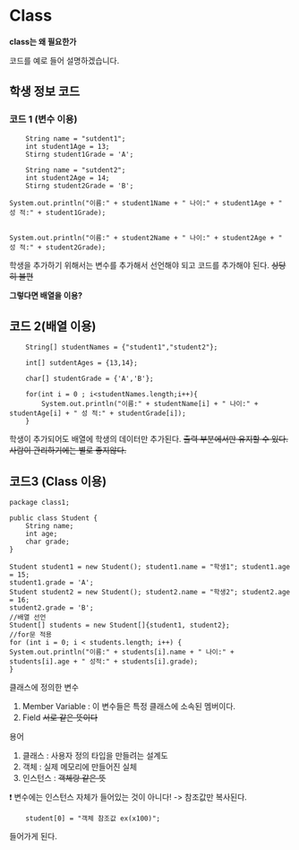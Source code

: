 # Class

**class는 왜 필요한가**

코드를 예로 들어 설명하겠습니다.



## 학생 정보 코드 
### 코드 1 (변수 이용)
~~~
    String name = "sutdent1";
    int student1Age = 13;
    Stirng student1Grade = 'A';

    String name = "sutdent2";
    int student2Age = 14;
    Stirng student2Grade = 'B';

System.out.println("이름:" + student1Name + " 나이:" + student1Age + " 성 적:" + student1Grade);


System.out.println("이름:" + student2Name + " 나이:" + student2Age + " 성 적:" + student2Grade);
~~~

학생을 추가하기 위해서는 변수를 추가해서 선언해야 되고 코드를 추가해야 된다. ~~상당히 불편~~

**그렇다면 배열을 이용?**

## 코드 2(배열 이용)
~~~
    String[] studentNames = {"student1","student2"};

    int[] sutdentAges = {13,14};

    char[] studentGrade = {'A','B'};

    for(int i = 0 ; i<studentNames.length;i++){
        System.out.println("이름:" + studentName[i] + " 나이:" + studentAge[i] + " 성 적:" + studentGrade[i]);
    }
~~~
학생이 추가되어도 배열에 학생의 데이터만 추가된다. ~~출력 부분에서만 유지할 수 있다. 사람이 관리하기에는 별로 좋지않다.~~


## 코드3 (Class 이용)

~~~
package class1;

public class Student {
    String name;
    int age;
    char grade;
}

Student student1 = new Student(); student1.name = "학생1"; student1.age = 15;
student1.grade = 'A';
Student student2 = new Student(); student2.name = "학생2"; student2.age = 16;
student2.grade = 'B';
//배열 선언
Student[] students = new Student[]{student1, student2};
//for문 적용
for (int i = 0; i < students.length; i++) {
System.out.println("이름:" + students[i].name + " 나이:" + students[i].age + " 성적:" + students[i].grade);
}
~~~

클래스에 정의한 변수

1. Member Variable : 이 변수들은 특정 클래스에 소속된 멤버이다.
2. Field 
~~서로 같은 뜻이다~~


용어
 1. 클래스 : 사용자 정의 타입을 만들려는 설계도
 2. 객체 : 실제 메모리에 만들어진 실체
 3. 인스턴스 : ~~객체랑 같은 뜻~~

❗️ 변수에는 인스턴스 자체가 들어있는 것이 아니다! -> 참조값만 복사된다.

~~~
    student[0] = "객체 참조값 ex(x100)";
~~~
들어가게 된다.
